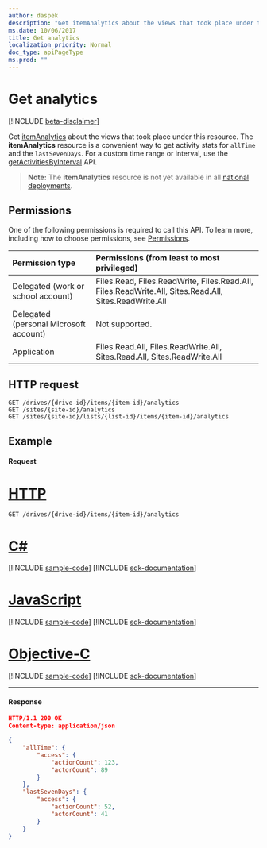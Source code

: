 ```yaml
---
author: daspek
description: "Get itemAnalytics about the views that took place under this resource."
ms.date: 10/06/2017
title: Get analytics
localization_priority: Normal
doc_type: apiPageType
ms.prod: ""
---
```

# Get analytics

[!INCLUDE [beta-disclaimer](../../includes/beta-disclaimer.md)]

Get [itemAnalytics][] about the views that took place under this resource.
The **itemAnalytics** resource is a convenient way to get activity stats for `allTime` and the `lastSevenDays`.
For a custom time range or interval, use the [getActivitiesByInterval][] API.

>**Note:** The **itemAnalytics** resource is not yet available in all [national deployments](/graph/deployments).

[itemAnalytics]: ../resources/itemanalytics.md
[getActivitiesByInterval]: ../api/itemactivity-getbyinterval.md

## Permissions

One of the following permissions is required to call this API. To learn more, including how to choose permissions, see [Permissions](/graph/permissions-reference).

|Permission type                        | Permissions (from least to most privileged)
|:--------------------------------------|:-------------------------------------
|Delegated (work or school account)     | Files.Read, Files.ReadWrite, Files.Read.All, Files.ReadWrite.All, Sites.Read.All, Sites.ReadWrite.All
|Delegated (personal Microsoft account) | Not supported.
|Application                            | Files.Read.All, Files.ReadWrite.All, Sites.Read.All, Sites.ReadWrite.All

## HTTP request

<!-- { "blockType": "ignored" } -->

```http
GET /drives/{drive-id}/items/{item-id}/analytics
GET /sites/{site-id}/analytics
GET /sites/{site-id}/lists/{list-id}/items/{item-id}/analytics
```

## Example

#### Request


# [HTTP](#tab/http)
<!-- { "blockType": "request", "name": "get-analytics" } -->

```http
GET /drives/{drive-id}/items/{item-id}/analytics
```
# [C#](#tab/csharp)
[!INCLUDE [sample-code](../includes/snippets/csharp/get-analytics-csharp-snippets.md)]
[!INCLUDE [sdk-documentation](../includes/snippets/snippets-sdk-documentation-link.md)]

# [JavaScript](#tab/javascript)
[!INCLUDE [sample-code](../includes/snippets/javascript/get-analytics-javascript-snippets.md)]
[!INCLUDE [sdk-documentation](../includes/snippets/snippets-sdk-documentation-link.md)]

# [Objective-C](#tab/objc)
[!INCLUDE [sample-code](../includes/snippets/objc/get-analytics-objc-snippets.md)]
[!INCLUDE [sdk-documentation](../includes/snippets/snippets-sdk-documentation-link.md)]

---


#### Response

<!-- { "blockType": "response", "@type": "microsoft.graph.itemAnalytics", "truncated": true } -->

```json
HTTP/1.1 200 OK
Content-type: application/json

{
    "allTime": {
        "access": {
            "actionCount": 123,
            "actorCount": 89
        }
    },
    "lastSevenDays": {
        "access": {
            "actionCount": 52,
            "actorCount": 41
        }
    }
}
```

<!--
{
  "type": "#page.annotation",
  "description": "",
  "keywords": "",
  "section": "documentation",
  "tocPath": "BaseItem/Get analytics",
  "suppressions": [
  ]
}
-->
